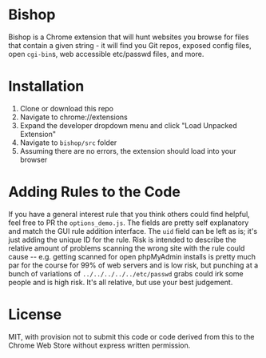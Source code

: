 Bishop
=============

Bishop is a Chrome extension that will hunt websites you browse for files that contain a given string - it will find you Git repos, exposed config files, open `cgi-bin`s, web accessible etc/passwd files, and more.

Installation
=============
1. Clone or download this repo
2. Navigate to chrome://extensions
3. Expand the developer dropdown menu and click "Load Unpacked Extension"
4. Navigate to `bishop/src` folder
5. Assuming there are no errors, the extension should load into your browser

Adding Rules to the Code
=============
If you have a general interest rule that you think others could find helpful, feel free to PR the `options_demo.js`. The fields are pretty self explanatory and match the GUI rule addition interface. The `uid` field can be left as is; it's just adding the unique ID for the rule. Risk is intended to describe the relative amount of problems scanning the wrong site with the rule could cause -- e.g. getting scanned for open phpMyAdmin installs is pretty much par for the course for 99% of web servers and is low risk, but punching at a bunch of variations of `../../../../../etc/passwd` grabs could irk some people and is high risk. It's all relative, but use your best judgement. 

License
=============
MIT, with provision not to submit this code or code derived from this to the Chrome Web Store without express written permission.
